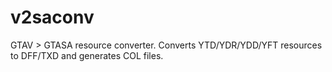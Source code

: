 # v2saconv
GTAV > GTASA resource converter. Converts YTD/YDR/YDD/YFT resources to DFF/TXD and generates COL files.
